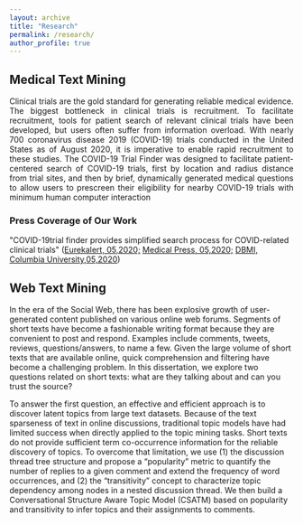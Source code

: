 ```yaml
---
layout: archive
title: "Research"
permalink: /research/
author_profile: true
---    
```



## Medical Text Mining    
<p align = "justify"> 
Clinical trials are the gold standard for generating reliable medical evidence. The biggest bottleneck in clinical trials is recruitment. To facilitate recruitment, tools for patient search of relevant clinical trials have been developed, but users often suffer from information overload. With nearly 700 coronavirus disease 2019 (COVID-19) trials conducted in the United States as of August 2020, it is imperative to enable rapid recruitment to these studies. The COVID-19 Trial Finder was designed to facilitate patient-centered search of COVID-19 trials, first by location and radius distance from trial sites, and then by brief, dynamically generated medical questions to allow users to prescreen their eligibility for nearby COVID-19 trials with minimum human computer interaction
</p>

### Press Coverage of Our Work    
 
 "COVID-19trial finder provides simplified search process for COVID-related clinical trials" ([Eurekalert, 05,2020;](https://eurekalert.org/pub_releases/2020-05/dsia-ctf051520.php?fbclid=IwAR1AYC-_90Mp7JPBMReYdnKg4HpJ_eF4f9KLTnzLRuEaXwEX8OlycIjDXjM) [Medical Press, 05,2020;](https://medicalxpress.com/news/2020-05-covid-trial-finder-covid-related-clinical.html?fbclid=IwAR2yD5IeYeM23tCfn83bjpa0nSPeXxS63S2G3FT2hfVVAwvWugh8K6XtikE) [DBMI, Columbia University,05,2020](https://www.dbmi.columbia.edu/covid-trial-finder/?fbclid=IwAR0LRVEWVvGO5vj_1gvANPS8_1ockZmiJwc_zQPX_pfEE_on8ik7gKDDZdM))  
  
## Web Text Mining    

In the era of the Social Web, there has been explosive growth of user-generated content published on various online web forums. Segments of short texts have become a fashionable writing format because they are convenient to post and respond. Examples include comments, tweets, reviews, questions/answers, to name a few. Given the large volume of short texts that are available online, quick comprehension and filtering have become a challenging problem. In this dissertation, we explore two questions related on short texts: what are they talking about and can you trust the source?

To answer the first question, an effective and efficient approach is to discover latent topics from large text datasets. Because of the text sparseness of text in online discussions, traditional topic models have had limited success when directly applied to the topic mining tasks. Short texts do not provide sufficient term co-occurrence information for the reliable discovery of topics. To overcome that limitation, we use (1) the discussion thread tree structure and propose a “popularity” metric to quantify the number of replies to a given comment and extend the frequency of word occurrences, and (2) the “transitivity” concept to characterize topic dependency among nodes in a nested discussion thread. We then build a Conversational Structure Aware Topic Model (CSATM) based on popularity and transitivity to infer topics and their assignments to comments.

